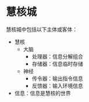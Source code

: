 # 慧核城

慧核城中包括以下主体或客体：

- 慧核
	- 大脑
		- 处理器：信息分解组合
		- 存储器：信息临时存储
	- 神经
		- 传令器：输出指令信息
		- 反馈器：输入环境信息
- 信息：信息是慧核的世界

